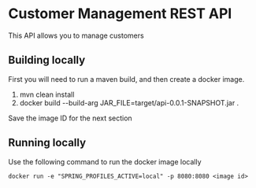 # Customer Management REST API

This API allows you to manage customers

## Building locally

First you will need to run a maven build, and then create a docker image.
1. mvn clean install
2. docker build --build-arg JAR_FILE=target/api-0.0.1-SNAPSHOT.jar .

Save the image ID for the next section

## Running locally

Use the following command to run the docker image locally

```docker run -e "SPRING_PROFILES_ACTIVE=local" -p 8080:8080 <image id>```

